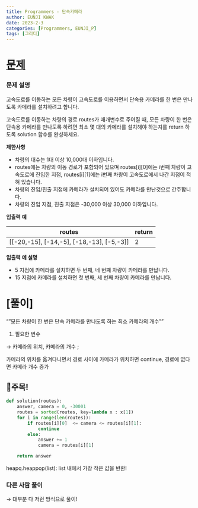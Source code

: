 ```yaml
---
title: Programmers - 단속카메라
author: EUNJI KWAK
date: 2023-2-3
categories: [Programmers, EUNJI_P]
tags: [그리디]
---
```


# [문제](https://school.programmers.co.kr/learn/courses/30/lessons/42884)

### **문제 설명**

고속도로를 이동하는 모든 차량이 고속도로를 이용하면서 단속용 카메라를 한 번은 만나도록 카메라를 설치하려고 합니다.

고속도로를 이동하는 차량의 경로 routes가 매개변수로 주어질 때, 모든 차량이 한 번은 단속용 카메라를 만나도록 하려면 최소 몇 대의 카메라를 설치해야 하는지를 return 하도록 solution 함수를 완성하세요.

**제한사항**

- 차량의 대수는 1대 이상 10,000대 이하입니다.
- routes에는 차량의 이동 경로가 포함되어 있으며 routes[i][0]에는 i번째 차량이 고속도로에 진입한 지점, routes[i][1]에는 i번째 차량이 고속도로에서 나간 지점이 적혀 있습니다.
- 차량의 진입/진출 지점에 카메라가 설치되어 있어도 카메라를 만난것으로 간주합니다.
- 차량의 진입 지점, 진출 지점은 -30,000 이상 30,000 이하입니다.

**입출력 예**

| routes | return |
| --- | --- |
| [[-20,-15], [-14,-5], [-18,-13], [-5,-3]] | 2 |

**입출력 예 설명**

- 5 지점에 카메라를 설치하면 두 번째, 네 번째 차량이 카메라를 만납니다.
- 15 지점에 카메라를 설치하면 첫 번째, 세 번째 차량이 카메라를 만납니다.

# [풀이]

“”모든 차량이 한 번은 단속 카메라를 만나도록 하는 최소 카메라의 개수””

1. 필요한 변수

→ 카메라의 위치, 카메라의 개수 ; 

카메라의 위치를 옮겨다니면서 경로 사이에 카메라가 위치하면 continue, 경로에 없다면 카메라 개수 증가

## 📌주목!

```python
def solution(routes):
    answer, camera = 0, -30001 
    routes = sorted(routes, key=lambda x : x[1])
    for i in range(len(routes)):
        if routes[i][0]  <= camera <= routes[i][1]:
            continue
        else:
            answer += 1
            camera = routes[i][1]

    return answer
```

heapq.heappop(list): list 내에서 가장 작은 값을 반환!

### 다른 사람 풀이

→ 대부분 다 저런 방식으로 풀이!
